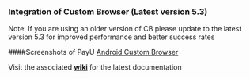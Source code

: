 ### Integration of Custom Browser (Latest version 5.3)

Note: If you are using an older version of CB please update to the latest version 5.3 for improved performance and better success rates  

####Screenshots of PayU [Android Custom Browser](https://drive.google.com/a/payu.in/folderview?id=0B4URmsDLhGXmfjFmbDQ5b2V0bVhjdTZMNExMVHRFMG1PRFFYeUV0LU9nSWU4U0pqaW00OU0&usp=drive_web&ddrp=1#)

Visit the associated [**wiki**](https://github.com/payu-intrepos/Android-Custom-Browser/wiki/v5.2.2) for the latest documentation
